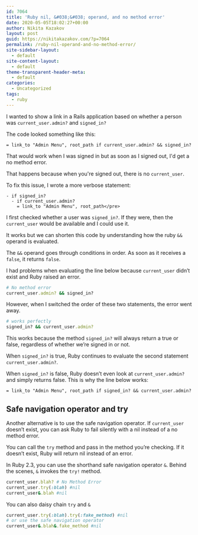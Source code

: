 ```yaml
---
id: 7064
title: 'Ruby nil, &#038;&#038; operand, and no method error'
date: 2020-05-05T18:02:27+00:00
author: Nikita Kazakov
layout: post
guid: https://nikitakazakov.com/?p=7064
permalink: /ruby-nil-operand-and-no-method-error/
site-sidebar-layout:
  - default
site-content-layout:
  - default
theme-transparent-header-meta:
  - default
categories:
  - Uncategorized
tags:
  - ruby
---
```

I wanted to show a link in a Rails application based on whether a person was `current_user.admin?` and `signed_in?`

The code looked something like this:

```haml
= link_to "Admin Menu", root_path if current_user.admin? && signed_in?
```


That would work when I was signed in but as soon as I signed out, I'd get a no method error.

That happens because when you're signed out, there is no `current_user`.

To fix this issue, I wrote a more verbose statement:

```haml
- if signed_in?
  - if current_user.admin?
    = link_to "Admin Menu", root_path</pre>
```

I first checked whether a user was `signed_in?`. If they were, then the `current_user` would be available and I could use it.

It works but we can shorten this code by understanding how the ruby `&&` operand is evaluated.

The `&&` operand goes through conditions in order. As soon as it receives a `false`, it returns `false`.

I had problems when evaluating the line below because `current_user` didn&#8217;t exist and Ruby raised an error.

```ruby
# No method error
current_user.admin? && signed_in?
```

However, when I switched the order of these two statements, the error went away.

```ruby
# works perfectly
signed_in? && current_user.admin?
```

This works because the method `signed_in?` will always return a true or false, regardless of whether we&#8217;re signed in or not.

When `signed_in?` is true, Ruby continues to evaluate the second statement `current_user.admin?`. 

When `signed_in?` is false, Ruby doesn&#8217;t even look at `current_user.admin?` and simply returns false. This is why the line below works:

```haml
= link_to "Admin Menu", root_path if signed_in? && current_user.admin?
```
## Safe navigation operator and try

Another alternative is to use the safe navigation operator. If `current_user` doesn&#8217;t exist, you can ask Ruby to fail silently with a nil instead of a no method error.

You can call the `try` method and pass in the method you&#8217;re checking. If it doesn&#8217;t exist, Ruby will return nil instead of an error.

In Ruby 2.3, you can use the shorthand safe navigation operator `&`. Behind the scenes, `&` invokes the `try!` method. 

```ruby
current_user.blah? # No Method Error
current_user.try(:blah) #nil
current_user&.blah #nil
```

You can also daisy chain `try` and `&`

```ruby
current_user.try(:blah).try(:fake_method) #nil
# or use the safe navigation operator
current_user&.blah&.fake_method #nil
```